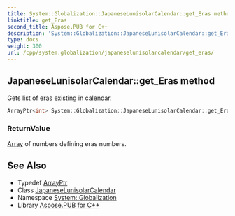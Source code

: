 ```yaml
---
title: System::Globalization::JapaneseLunisolarCalendar::get_Eras method
linktitle: get_Eras
second_title: Aspose.PUB for C++
description: 'System::Globalization::JapaneseLunisolarCalendar::get_Eras method. Gets list of eras existing in calendar in C++.'
type: docs
weight: 300
url: /cpp/system.globalization/japaneselunisolarcalendar/get_eras/
---
```

## JapaneseLunisolarCalendar::get_Eras method


Gets list of eras existing in calendar.

```cpp
ArrayPtr<int> System::Globalization::JapaneseLunisolarCalendar::get_Eras() const override
```


### ReturnValue

[Array](../../../system/array/) of numbers defining eras numbers.

## See Also

* Typedef [ArrayPtr](../../../system/arrayptr/)
* Class [JapaneseLunisolarCalendar](../)
* Namespace [System::Globalization](../../)
* Library [Aspose.PUB for C++](../../../)
